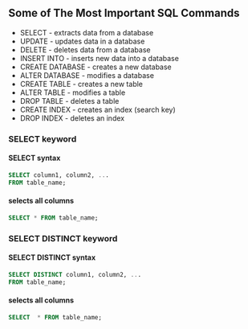## Some of The Most Important SQL Commands
- SELECT - extracts data from a database
- UPDATE - updates data in a database
- DELETE - deletes data from a database
- INSERT INTO - inserts new data into a database
- CREATE DATABASE - creates a new database
- ALTER DATABASE - modifies a database
- CREATE TABLE - creates a new table
- ALTER TABLE - modifies a table
- DROP TABLE - deletes a table
- CREATE INDEX - creates an index (search key)
- DROP INDEX - deletes an index

### SELECT keyword
#### SELECT syntax
```sql
SELECT column1, column2, ...
FROM table_name;
```

#### selects all columns
```sql
SELECT * FROM table_name;
```

### SELECT DISTINCT keyword
#### SELECT DISTINCT syntax
```sql
SELECT DISTINCT column1, column2, ...
FROM table_name;
```

#### selects all columns
```sql
SELECT  * FROM table_name;
```